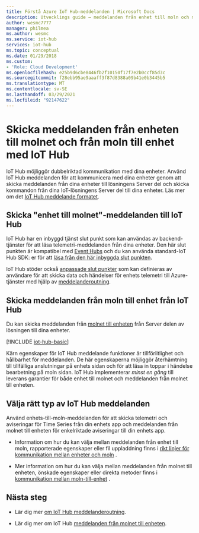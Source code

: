```yaml
---
title: Förstå Azure IoT Hub-meddelanden | Microsoft Docs
description: Utvecklings guide – meddelanden från enhet till moln och meddelanden från moln till enhet med IoT Hub. Innehåller information om meddelande format och kommunikations protokoll som stöds.
author: wesmc7777
manager: philmea
ms.author: wesmc
ms.service: iot-hub
services: iot-hub
ms.topic: conceptual
ms.date: 01/29/2018
ms.custom:
- 'Role: Cloud Development'
ms.openlocfilehash: e25b9d6cbe8446fb2f10150f17f7e2b0ccf85d3c
ms.sourcegitcommit: f28ebb95ae9aaaff3f87d8388a09b41e0b3445b5
ms.translationtype: MT
ms.contentlocale: sv-SE
ms.lasthandoff: 03/29/2021
ms.locfileid: "92147622"
---
```

# <a name="send-device-to-cloud-and-cloud-to-device-messages-with-iot-hub"></a>Skicka meddelanden från enheten till molnet och från moln till enhet med IoT Hub

IoT Hub möjliggör dubbelriktad kommunikation med dina enheter. Använd IoT Hub meddelanden för att kommunicera med dina enheter genom att skicka meddelanden från dina enheter till lösningens Server del och skicka kommandon från dina IoT-lösningens Server del till dina enheter. Läs mer om det [IoT Hub meddelande formatet](iot-hub-devguide-messages-construct.md).

## <a name="sending-device-to-cloud-messages-to-iot-hub"></a>Skicka "enhet till molnet"-meddelanden till IoT Hub

IoT Hub har en inbyggd tjänst slut punkt som kan användas av backend-tjänster för att läsa telemetri-meddelanden från dina enheter. Den här slut punkten är kompatibel med [Event Hubs](../event-hubs/index.yml) och du kan använda standard-IoT Hub SDK: er för att [läsa från den här inbyggda slut punkten](iot-hub-devguide-messages-read-builtin.md).

IoT Hub stöder också [anpassade slut punkter](iot-hub-devguide-endpoints.md#custom-endpoints) som kan definieras av användare för att skicka data och händelser för enhets telemetri till Azure-tjänster med hjälp av [meddelanderoutning](iot-hub-devguide-messages-d2c.md).

## <a name="sending-cloud-to-device-messages-from-iot-hub"></a>Skicka meddelanden från moln till enhet från IoT Hub

Du kan skicka meddelanden från [molnet till enheten](iot-hub-devguide-messages-c2d.md) från Server delen av lösningen till dina enheter.

[!INCLUDE [iot-hub-basic](../../includes/iot-hub-basic-partial.md)]

Kärn egenskaper för IoT Hub meddelande funktioner är tillförlitlighet och hållbarhet för meddelanden. De här egenskaperna möjliggör återhämtning till tillfälliga anslutningar på enhets sidan och för att läsa in toppar i händelse bearbetning på moln sidan. IoT Hub implementerar *minst en gång* till leverans garantier för både enhet till molnet och meddelanden från molnet till enheten.

## <a name="choosing-the-right-type-of-iot-hub-messaging"></a>Välja rätt typ av IoT Hub meddelanden

Använd enhets-till-moln-meddelanden för att skicka telemetri och aviseringar för Time Series från din enhets app och meddelanden från molnet till enheten för enkelriktade aviseringar till din enhets app.

* Information om hur du kan välja mellan meddelanden från enhet till moln, rapporterade egenskaper eller fil uppladdning finns i [rikt linjer för kommunikation mellan enheter och moln](./iot-hub-devguide-d2c-guidance.md) .

* Mer information om hur du kan välja mellan meddelanden från molnet till enheten, önskade egenskaper eller direkta metoder finns i [kommunikation mellan moln-till-enhet](./iot-hub-devguide-c2d-guidance.md) .

## <a name="next-steps"></a>Nästa steg

* Lär dig mer [om IoT Hub meddelanderoutning](iot-hub-devguide-messages-d2c.md).

* Lär dig mer om IoT Hub [meddelanden från molnet till enheten](iot-hub-devguide-messages-c2d.md).